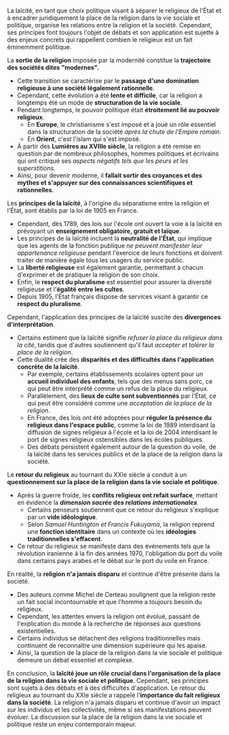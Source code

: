 La laïcité, en tant que choix politique visant à séparer le religieux de l'État et à encadrer juridiquement la place de la religion dans la vie sociale et politique, organise les relations entre la religion et la société. Cependant, ses principes font toujours l'objet de débats et son application est sujette à des enjeux concrets qui rappellent combien le religieux est un fait éminemment politique.

La **sortie de la religion** imposée par la modernité constitue la **trajectoire des sociétés dites "modernes".** 
- Cette transition se caractérise par le **passage d'une domination religieuse à une société légalement rationnelle**.
- Cependant, cette évolution a été **lente et difficile**, car la religion a longtemps été un mode de **structuration de la vie sociale**. 
- Pendant longtemps, le pouvoir politique était **étroitement lié au pouvoir religieux**. 
	- En **Europe**, le christianisme s'est imposé et a joué un rôle essentiel dans la structuration de la société *après la chute de l'Empire romain*. 
	- En **Orient**, c'est l'islam qui s'est imposé. 
- À partir des **Lumières au XVIIIe siècle**, la religion a été remise en question par de nombreux philosophes, hommes politiques et écrivains qui ont critiqué ses *aspects négatifs tels que les peurs et les superstitions*. 
- Ainsi, pour devenir moderne, il **fallait sortir des croyances et des mythes et s'appuyer sur des connaissances scientifiques et rationnelles**.

Les **principes de la laïcité**, à l'origine du séparatisme entre la religion et l'État, sont établis par la loi de 1905 en France. 
- Cependant, dès 1789, des lois sur l'école ont ouvert la voie à la laïcité en prévoyant un **enseignement obligatoire, gratuit et laïque**. 
- Les principes de la laïcité incluent la **neutralité de l'État**, qui implique que les agents de la fonction publique *ne peuvent manifester leur appartenance religieuse* pendant l'exercice de leurs fonctions et doivent traiter de manière égale tous les usagers du service public. 
- La **liberté religieuse** est également garantie, permettant à chacun d'exprimer et de pratiquer la religion de son choix. 
- Enfin, le **respect du pluralisme** est essentiel pour assurer la diversité religieuse et l'**égalité entre les cultes**. 
- Depuis 1905, l'État français dispose de services visant à garantir ce **respect du pluralisme**.

Cependant, l'application des principes de la laïcité suscite des **divergences d'interprétation**. 
- Certains estiment que la laïcité signifie *refuser la place du religieux dans la cité*, tandis que d'autres soutiennent qu'il faut *accepter et tolérer la place de la religion*. 
- Cette dualité crée des **disparités et des difficultés dans l'application concrète de la laïcité**. 
	- Par exemple, certains établissements scolaires optent pour un **accueil individuel des enfants**, tels que des menus sans porc, ce qui peut être interprété comme un refus de la place du religieux. 
	- Parallèlement, des **lieux de culte sont subventionnés** par l'État, ce qui peut être considéré comme une *acceptation de la place de la religion*. 
	- En France, des lois ont été adoptées pour **réguler la présence du religieux dans l'espace public**, comme la loi de 1989 interdisant la diffusion de signes religieux à l'école et la loi de 2004 interdisant le port de signes religieux ostensibles dans les écoles publiques. 
	- Des débats persistent également autour de la question du voile, de la laïcité dans les services publics et de la place de la religion dans la société.

Le **retour du religieux** au tournant du XXIe siècle a conduit à un **questionnement sur la place de la religion dans la vie sociale et politique**. 
- Après la guerre froide, les **conflits religieux ont refait surface**, mettant en évidence la ***dimension sacrée des relations internationales***. 
	- Certains penseurs soutiennent que ce retour du religieux s'explique par un **vide idéologique**. 
	- Selon *Samuel Huntington et Francis Fukuyama*, la religion reprend une **fonction identitaire** dans un contexte où les **idéologies traditionnelles s'effacent**. 
- Ce retour du religieux se manifeste dans des événements tels que la révolution iranienne à la fin des années 1970, l'obligation du port du voile dans certains pays arabes et le débat sur le port du voile en France.

En réalité, la **religion n'a jamais disparu** et continue d'être présente dans la société. 
- Des auteurs comme Michel de Certeau soulignent que la religion reste un fait social incontournable et que l'homme a toujours besoin du religieux. 
- Cependant, les attentes envers la religion ont évolué, passant de l'explication du monde à la recherche de réponses aux questions existentielles. 
- Certains individus se détachent des religions traditionnelles mais continuent de reconnaître une dimension supérieure qui les apaise. 
- Ainsi, la question de la place de la religion dans la vie sociale et politique demeure un débat essentiel et complexe.

En conclusion, la **laïcité joue un rôle crucial dans l'organisation de la place de la religion dans la vie sociale et politique**. Cependant, ses principes sont sujets à des débats et à des difficultés d'application. Le retour du religieux au tournant du XXIe siècle a rappelé l'**importance du fait religieux dans la société**. La religion n'a jamais disparu et continue d'avoir un impact sur les individus et les collectivités, même si ses manifestations peuvent évoluer. La discussion sur la place de la religion dans la vie sociale et politique reste un enjeu contemporain majeur.